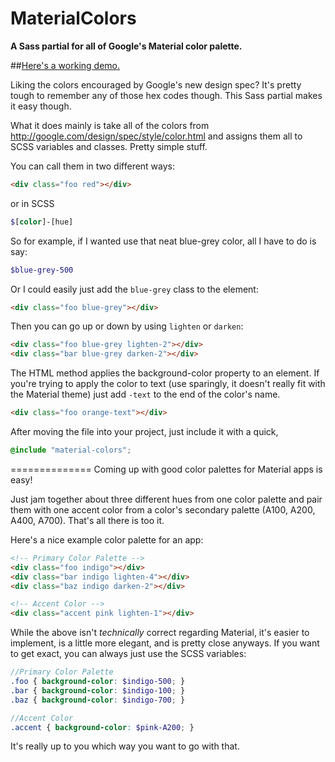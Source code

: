 MaterialColors
==============

**A Sass partial for all of Google's Material color palette.**

##[Here's a working demo.](http://ron953.github.io/MaterialColors/)


Liking the colors encouraged by Google's new design spec? It's pretty tough to remember any of those hex codes though. This Sass partial makes it easy though.

What it does mainly is take all of the colors from http://google.com/design/spec/style/color.html and assigns them all to SCSS variables and classes. Pretty simple stuff.


You can call them in two different ways:
```HTML
<div class="foo red"></div>
```
or in SCSS
```SCSS
$[color]-[hue]

```

So for example, if I wanted use that neat blue-grey color, all I have to do is say:
```SCSS
$blue-grey-500
```
Or I could easily just add the `blue-grey` class to the element:
```HTML
<div class="foo blue-grey"></div>
```
Then you can go up or down by using `lighten` or `darken`:
```HTML
<div class="foo blue-grey lighten-2"></div>
<div class="bar blue-grey darken-2"></div>
```

The HTML method applies the background-color property to an element. If you're trying to apply the color to text (use sparingly, it doesn't really fit with the Material theme) just add `-text` to the end of the color's name.
```HTML
<div class="foo orange-text"></div>
```

After moving the file into your project, just include it with a quick,
```SCSS
@include "material-colors";
```
==============
Coming up with good color palettes for Material apps is easy!

Just jam together about three different hues from one color palette and pair them with one accent color from a color's secondary palette (A100, A200, A400, A700). That's all there is too it.

Here's a nice example color palette for an app:

```HTML
<!-- Primary Color Palette -->
<div class="foo indigo"></div>
<div class="bar indigo lighten-4"></div>
<div class="baz indigo darken-2"></div>

<!-- Accent Color -->
<div class="accent pink lighten-1"></div>
```
While the above isn't _technically_ correct regarding Material, it's easier to implement, is a little more elegant, and is pretty close anyways. If you want to get exact, you can always just use the SCSS variables:

```SCSS
//Primary Color Palette
.foo { background-color: $indigo-500; }
.bar { background-color: $indigo-100; }
.baz { background-color: $indigo-700; }

//Accent Color
.accent { background-color: $pink-A200; }
```

It's really up to you which way you want to go with that.